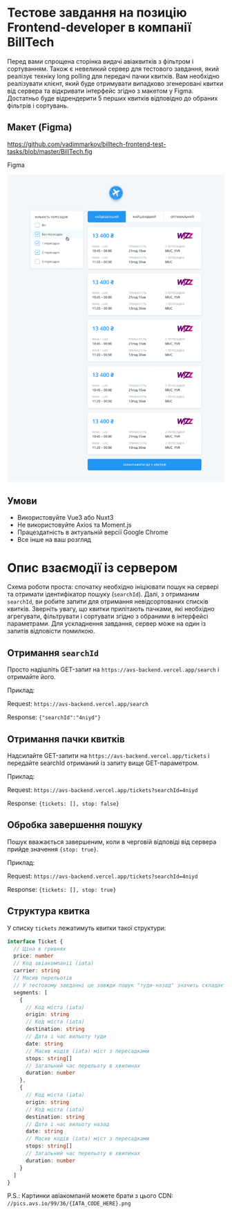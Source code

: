 # Тестове завдання на позицію Frontend-developer в компанії BillTech

Перед вами спрощена сторінка видачі авіаквитків з фільтром і сортуванням. Також є невеликий сервер для тестового завдання, який реалізує техніку long polling для передачі пачки квитків. Вам необхідно реалізувати клієнт, який буде отримувати випадково згенеровані квитки від сервера та відкривати інтерфейс згідно з макетом у Figma. Достатньо буде відрендерити 5 перших квитків відповідно до обраних фільтрів і сортувань.

## Макет (Figma)
https://github.com/vadimmarkov/billtech-frontend-test-tasks/blob/master/BillTech.fig

Figma

![](search_preview.png?raw=true)

## Умови

- Використовуйте Vue3 або Nuxt3
- Не використовуйте Axios та Moment.js
- Працездатність в актуальній версії Google Chrome
- Все інше на ваш розгляд

# Опис взаємодії із сервером

Схема роботи проста: спочатку необхідно ініціювати пошук на сервері та отримати ідентифікатор пошуку (`searchId`). Далі, з отриманим `searchId`, ви робите запити для отримання невідсортованих списків квитків. Зверніть увагу, що квитки прилітають пачками, які необхідно агрегувати, фільтрувати і сортувати згідно з обраними в інтерфейсі параметрами. Для ускладнення завдання, сервер може на один із запитів відповісти помилкою.

## Отримання `searchId`
Просто надішліть GET-запит на `https://avs-backend.vercel.app/search` і отримайте його.

Приклад:

Request: `https://avs-backend.vercel.app/search`

Response: `{"searchId":"4niyd"}`

## Отримання пачки квитків

Надсилайте GET-запити на `https://avs-backend.vercel.app/tickets` і передайте searchId отриманий із запиту вище GET-параметром.

Приклад:

Request: `https://avs-backend.vercel.app/tickets?searchId=4niyd`

Response: `{tickets: [], stop: false}`

## Обробка завершення пошуку

Пошук вважається завершеним, коли в черговій відповіді від сервера прийде значення `{stop: true}`.

Приклад:

Request: `https://avs-backend.vercel.app/tickets?searchId=4niyd`

Response: `{tickets: [], stop: true}`

## Структура квитка

У списку `tickets` лежатимуть квитки такої структури:

```typescript
interface Ticket {
  // Ціна в гривнях
  price: number
  // Код авіакомпанії (iata)
  carrier: string
  // Масив перельотів
  // У тестовому завданні це завжди пошук "туди-назад" значить складається з двох елементів
  segments: [
    {
      // Код міста (iata)
      origin: string
      // Код міста (iata)
      destination: string
      // Дата і час вильоту туди
      date: string
      // Масив кодів (iata) міст з пересадками
      stops: string[]
      // Загальний час перельоту в хвилинах
      duration: number
    },
    {
      // Код міста (iata)
      origin: string
      // Код міста (iata)
      destination: string
      // Дата і час вильоту назад
      date: string
      // Масив кодів (iata) міст з пересадками
      stops: string[]
      // Загальний час перельоту в хвилинах
      duration: number
    }
  ]
}
```

P.S.: Картинки авіакомпаній можете брати з цього CDN: `//pics.avs.io/99/36/{IATA_CODE_HERE}.png`
